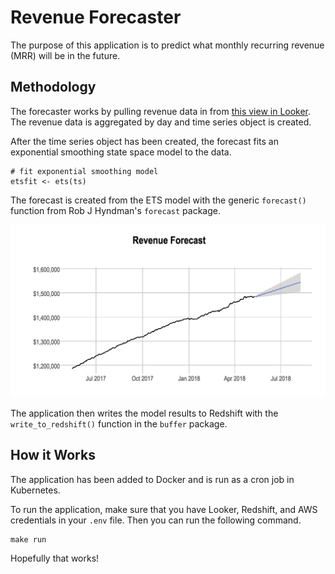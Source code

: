# Revenue Forecaster

The purpose of this application is to predict what monthly recurring revenue (MRR) will be in the future.

## Methodology

The forecaster works by pulling revenue data in from [this view in Looker](https://looker.buffer.com/looks/4468). The revenue data is aggregated by day and time series object is created.

After the time series object has been created, the forecast fits an exponential smoothing state space model to the data.

```{r}
# fit exponential smoothing model
etsfit <- ets(ts)
```

The forecast is created from the ETS model with the generic `forecast()` function from Rob J Hyndman's `forecast` package.

![](images/mrr_forecast.png)

The application then writes the model results to Redshift with the `write_to_redshift()` function in the `buffer` package.

## How it Works

The application has been added to Docker and is run as a cron job in Kubernetes.

To run the application, make sure that you have Looker, Redshift, and AWS credentials in your `.env` file. Then you can run the following command.

```
make run
```

Hopefully that works!
